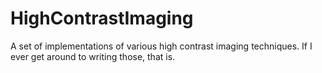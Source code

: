# HighContrastImaging
A set of implementations of various high contrast imaging techniques. If I ever get around to writing those, that is.
